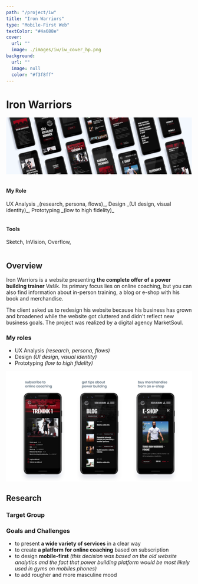 ```yaml
---
path: "/project/iw"
title: "Iron Warriors"
type: "Mobile-First Web"
textColor: "#4a688e"
cover:
  url: ""
  image: ./images/iw/iw_cover_hp.png
background:
  url: ""
  image: null
  color: "#f3f8ff"
---
```


# Iron Warriors

<full-width color="#f3f8ff">

  ![Cover](./images/iw/iw_cover.jpg)

</full-width>

<div class="row">
  <div class="column">
    <h4>My Role</h4>
    <p>UX Analysis _(research, persona, flows)_, Design _(UI design, visual identity)_, Prototyping _(low to high fidelity)_</p>
  </div>
  <div class="column">
    <h4>Tools</h4>
    <p>Sketch, InVision, Overflow, </p>
  </div>
</div>

## Overview
Iron Warriors is a website presenting __the complete offer of a power building trainer__ Vašík. Its primary focus lies on online coaching, but you can also find information about in-person training, a blog or e-shop with his book and merchandise.

The client asked us to redesign his website because his business has grown and broadened while the website got cluttered and didn't reflect new business goals. The project was realized by a digital agency MarketSoul.

### My roles
* UX Analysis _(research, persona, flows)_
* Design _(UI design, visual identity)_
* Prototyping _(low to high fidelity)_

![Overview](./images/iw/iw_overview.jpg)

## Research

### Target Group

### Goals and Challenges
* to present __a wide variety of services__ in a clear way
* to create __a platform for online coaching__ based on subscription
* to design __mobile-first__ _(this decision was based on the old website analytics and the fact that power building platform would be most likely used in gyms on mobiles phones)_
* to add rougher and more masculine mood

